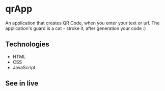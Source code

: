 # qrApp
An application that creates QR Code, when you enter your text or url. The application's guard is a cat - stroke it, after generation your code :)

## Technologies
* HTML
* CSS
* JavaScript

## See in live
